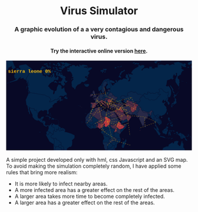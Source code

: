 <h1 align="center" >Virus Simulator</h1>
<h3 align="center"> A graphic evolution of a a very contagious and dangerous virus. </h3>
<h4 align="center"> Try the interactive online version <a href="https://carloscharlie.github.io/just4fun-Virus_simulator/">here</a>.</h4>
<p align="center"><img src="media/capture.gif"></p>

A simple project developed only with hml, css Javascript and an SVG map.
To avoid making the simulation completely random, I have applied some rules that bring more realism:

<ul>
  <li>It is more likely to infect nearby areas.</li>
  <li>A more infected area has a greater effect on the rest of the areas.</li>
  <li>A larger area takes more time to become completely infected.</li>
  <li>A larger area has a greater effect on the rest of the areas.</li>
</ul>
